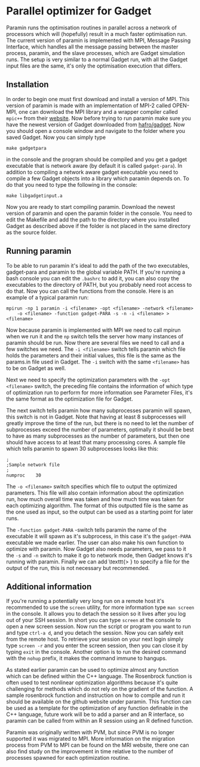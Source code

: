 # Parallel optimizer for Gadget

Paramin runs the optimisation routines in parallel across a network of
processors which will (hopefully) result in a much faster optimisation
run.  The current version of paramin is implemented with MPI, Message
Passing Interface, which handles all the message passing between the
master process, paramin, and the slave processes, which are Gadget
simulation runs.  The setup is very similar to a normal Gadget run,
with all the Gadget input files are the same, it's only the
optimisation execution that differs.

## Installation

In order to begin one must first download and install a version of
MPI.  This version of paramin is made with an implementation of MPI-2
called OPEN-MPI, one can download the MPI library and a wrapper
compiler called `mpic++` from their [website](www.open-mpi.org).  Now
before trying to run paramin make sure you have the newest version of
Gadget downloaded from
[hafro/gadget](https://github.com/Hafro/gadget/). Now you should open
a console window and navigate to the folder where you saved Gadget.
Now you can simply type

```
make gadgetpara
```

in the console and the program should be compiled and you get a gadget
executable that is network aware (by default it is called
`gadget-para`). In addition to compiling a network aware gadget
executable you need to compile a few Gadget objects into a library
which paramin depends on. To do that you need to type the following in
the console:

```
make libgadgetinput.a
```

Now you are ready to start compiling paramin.  Download the newest
version of paramin and open the paramin folder in the console.  You
need to edit the Makefile and add the path to the directory where you
installed Gadget as described above if the folder is not placed in the
same directory as the source folder.


## Running paramin

To be able to run paramin it's ideal to add the path of the two
executables, gadget-para and paramin to the global variable PATH.  If
you're running a bash console you can edit the `.bashrc` to add it,
you can also copy the executables to the directory of PATH, but you
probably need root access to do that.  Now you can call the functions
from the console.  Here is an example of a typical paramin run:

```
mpirun -np 1 paramin -i <filename> -opt <filename> -network <filename> 
    -o <filename> -function gadget-PARA -s -n -i <filename> > <filename>
```

Now because paramin is implemented with MPI we need to call mpirun
when we run it and the `np` switch tells the server how many instances
of paramin should be run.  Now there are several files we need to call
and a few switches we need. The `-i <filename>` switch tells paramin
which file holds the parameters and their initial values, this file is
the same as the params.in file used in Gadget. The `-i` switch with
the same `<filename>` has to be on Gadget as well.

Next we need to specify the optimization parameters with the `-opt
<filename>` switch, the preceding file contains the information of
which type of optimization run to perform for more information see
Parameter Files, it's the same format as the optimization file for
Gadget.

The next switch tells paramin how many subprocesses paramin will
spawn, this switch is not in Gadget.  Note that having at least 8
subprocesses will greatly improve the time of the run, but there is no
need to let the number of subprocesses exceed the number of
parameters, optimally it should be best to have as many subprocesses
as the number of parameters, but then one should have access to at
least that many processing cores.  A sample file which tells paramin
to spawn 30 subprocesses looks like this:

```
;
;Sample network file
;
numproc    30
```

The `-o <filename>` switch specifies which file to output the optimized parameters.  This file will also contain information about the optimization run, how much overall time was taken and how much time was taken for each optimizing algorithm.  The format of this outputted file is the same as the one used as input, so the output can be used as a starting point for later runs.

The `-function gadget-PARA` -switch tells paramin the name of the executable it will spawn as it's subprocess, in this case it's the `gadget-PARA` executable we made earlier.  The user can also make his own function to optimize with paramin.  Now Gadget also needs parameters, we pass to it the `-s` and `-n` switch to make it go to network mode, then Gadget knows it's running with paramin.  Finally we can add \texttt{> <filename>} to specify a file for the output of the run, this is not necessary but recommended.

## Additional information
If you're running a potentially very long run on a remote host it's recommended to use the `screen` utility, for more information type `man screen` in the console.  It allows you to detach the session so it lives after you log out of your SSH session.  In short you can type `screen` at the console to open a new screen session.  Now run the script or program you want to run and type `ctrl-a d`, and you detach the session.  Now you can safely exit from the remote host. To retrieve your session on your next login simply type `screen -r` and you enter the screen session, then you can close it by typing `exit` in the console. Another option is to run the desired command with the `nohup` prefix, it makes the command immune to hangups.

As stated earlier paramin can be used to optimize almost any function which can be defined within the C++ language.  The Rosenbrock function is often used to test nonlinear optimization algorithms because it's quite challenging for methods which do not rely on the gradient of the function.  A sample rosenbrock function and instruction on how to compile and run it should be available on the github website under paramin. This function can be used as a template for the optimization of any function definable in the C++ language, future work will be to add a parser and an R interface, so paramin can be called from within an R session using an R defined function.

Paramin was originally written with PVM, but since PVM is no longer supported it was migrated to MPI.  More information on the migration process from PVM to MPI can be found on the MRI website, there one can also find study on the improvement in time relative to the number of processes spawned for each optimization routine.
